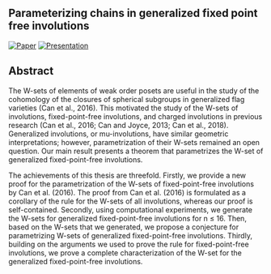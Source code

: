 ## Parameterizing chains in generalized fixed point free involutions

[![Paper](https://img.shields.io/badge/Paper-007ACC?style=for-the-badge&labelColor=007ACC)](https://library.search.tulane.edu/discovery/delivery/01TUL_INST:Tulane/12433822100006326)
[![Presentation](https://img.shields.io/badge/Drive_Folder-007ACC?style=for-the-badge&labelColor=007ACC)](https://github.com/batu-el/parameterizing-chains-in-generalized-involutions/blob/main/HT2-Presentation.pdf)

## Abstract
The W-sets of elements of weak order posets are useful in the study of the cohomology of the closures of spherical subgroups in generalized flag varieties (Can et al., 2016). This motivated the study of the  W-sets of involutions, fixed-point-free involutions, and charged involutions in previous research (Can et al., 2016; Can and Joyce, 2013; Can et al., 2018). Generalized involutions, or mu-involutions, have similar geometric interpretations; however, parametrization of their W-sets remained an open question. Our main result presents a theorem that parametrizes the W-set of generalized fixed-point-free involutions.

The achievements of this thesis are threefold. Firstly, we provide a new proof for the parametrization of the W-sets of fixed-point-free involutions by Can et al. (2016). The proof from Can et al. (2016) is formulated as a corollary of the rule for the W-sets of all involutions, whereas our proof is self-contained. Secondly, using computational experiments, we generate the W-sets for generalized fixed-point-free involutions for n ≤ 16. Then, based on the W-sets that we generated, we propose a conjecture for parametrizing W-sets of generalized fixed-point-free involutions. Thirdly, building on the arguments we used to prove the rule for fixed-point-free involutions, we prove a complete characterization of the W-set for the generalized fixed-point-free involutions. 
